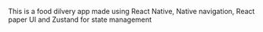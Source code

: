 This is a food dilvery app made using React Native, Native navigation, React paper UI and Zustand for state management

